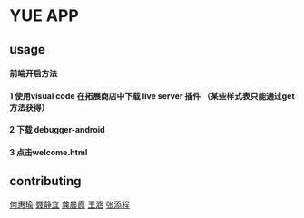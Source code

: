 # YUE APP

## usage

#### 前端开启方法
#### 1 使用visual code 在拓展商店中下载  live server 插件 （某些样式表只能通过get方法获得） 
#### 2 下载 debugger-android 
#### 3 点击welcome.html



## contributing

[何惠瑜]()
[聂静宜]()
[龚晨霞](https://github.com/clockworkoranges)
[王涵]()
[张添程](https://github.com/sanxincao)
